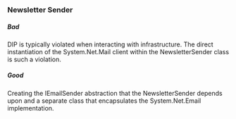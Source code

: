 ﻿### Newsletter Sender

##### Bad

DIP is typically violated when interacting with infrastructure. The direct instantiation of the System.Net.Mail
client within the NewsletterSender class is such a violation.

##### Good

Creating the IEmailSender abstraction that the NewsletterSender depends upon and a separate class that encapsulates
the System.Net.Email implementation. 
